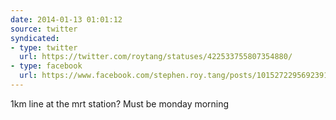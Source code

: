 ```yaml
---
date: 2014-01-13 01:01:12
source: twitter
syndicated:
- type: twitter
  url: https://twitter.com/roytang/statuses/422533755807354880/
- type: facebook
  url: https://www.facebook.com/stephen.roy.tang/posts/10152722956923912
---
```


1km line at the mrt station? Must be monday morning